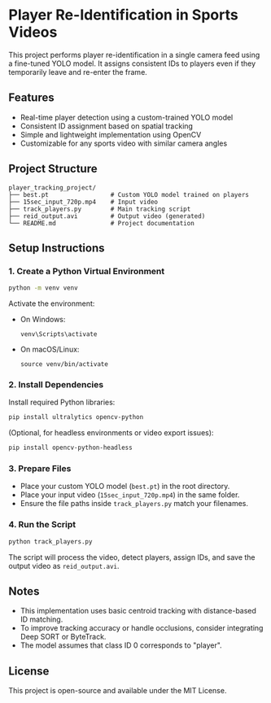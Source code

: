 
# Player Re-Identification in Sports Videos

This project performs player re-identification in a single camera feed using a fine-tuned YOLO model. It assigns consistent IDs to players even if they temporarily leave and re-enter the frame.

## Features

- Real-time player detection using a custom-trained YOLO model
- Consistent ID assignment based on spatial tracking
- Simple and lightweight implementation using OpenCV
- Customizable for any sports video with similar camera angles

## Project Structure

```
player_tracking_project/
├── best.pt                 # Custom YOLO model trained on players
├── 15sec_input_720p.mp4    # Input video
├── track_players.py        # Main tracking script
├── reid_output.avi         # Output video (generated)
└── README.md               # Project documentation
```

## Setup Instructions

### 1. Create a Python Virtual Environment

```bash
python -m venv venv
```

Activate the environment:

- On Windows:
  ```
  venv\Scripts\activate
  ```
- On macOS/Linux:
  ```
  source venv/bin/activate
  ```

### 2. Install Dependencies

Install required Python libraries:

```bash
pip install ultralytics opencv-python
```

(Optional, for headless environments or video export issues):

```bash
pip install opencv-python-headless
```

### 3. Prepare Files

- Place your custom YOLO model (`best.pt`) in the root directory.
- Place your input video (`15sec_input_720p.mp4`) in the same folder.
- Ensure the file paths inside `track_players.py` match your filenames.

### 4. Run the Script

```bash
python track_players.py
```

The script will process the video, detect players, assign IDs, and save the output video as `reid_output.avi`.

## Notes

- This implementation uses basic centroid tracking with distance-based ID matching.
- To improve tracking accuracy or handle occlusions, consider integrating Deep SORT or ByteTrack.
- The model assumes that class ID 0 corresponds to "player".

## License

This project is open-source and available under the MIT License.
